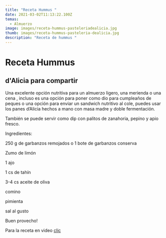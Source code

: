 ```yaml
---
title: "Receta Hummus "
date: 2021-03-02T11:13:22.100Z
temas:
  - Almuerzo
image: images/receta-hummus-pasteleriadealicia.jpg
thumb: images/receta-hummus-pasteleria-dealicia.jpg
description: "Receta de hummus "
---
```

# Receta Hummus

## d'Alicia para compartir

Una excelente opción nutritiva para un almuerzo ligero, una merienda o una cena , incluso es una opción para poner como dio para cumpleaños de peques o una opción para enviar un sandwich nutritivo al cole, puedes usar los panes d’Alicia hechos a mano con masa madre y doble fermentación.

También se puede servir como dip con palitos de zanahoria, pepino y apio fresco. 

Ingredientes:

250 g de garbanzos remojados o 1 bote de garbanzos conserva

Zumo de limón

1 ajo

1 cs de tahín

3-4 cs aceite de oliva

comino

pimienta

sal al gusto

Buen provecho! 

Para la receta en video [clic ](https://youtu.be/CmBo6_8aEks)